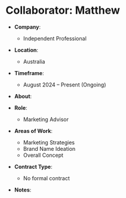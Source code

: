 # Collaborator: Matthew

- **Company**:
  - Independent Professional

- **Location**:  
  - Australia

- **Timeframe**:  
  - August 2024 – Present (Ongoing)

- **About**:

- **Role**:  
  - Marketing Advisor 

- **Areas of Work**:  
  - Marketing Strategies
  - Brand Name Ideation
  - Overall Concept 

- **Contract Type**:  
  - No formal contract

- **Notes**:
